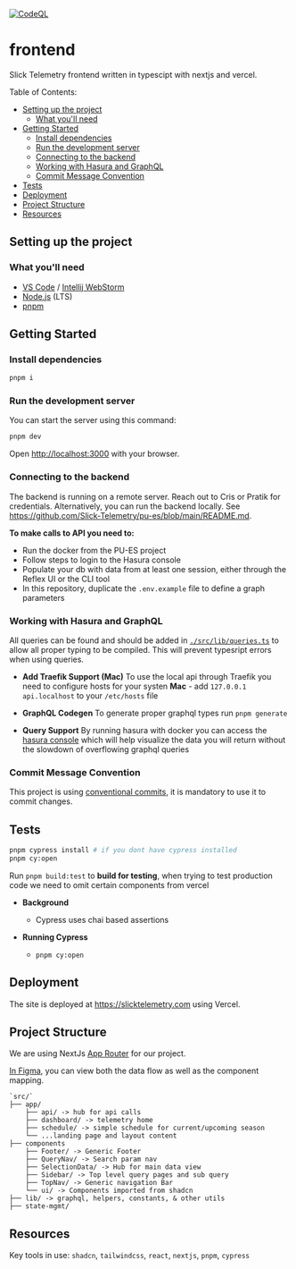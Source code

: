 [![CodeQL](https://github.com/Slick-Telemetry/frontend/actions/workflows/codeql.yml/badge.svg?branch=main)](https://github.com/Slick-Telemetry/frontend/actions/workflows/codeql.yml)

# frontend <!-- omit from toc -->

Slick Telemetry frontend written in typescipt with nextjs and vercel.

Table of Contents:

- [Setting up the project](#setting-up-the-project)
  - [What you'll need](#what-youll-need)
- [Getting Started](#getting-started)
  - [Install dependencies](#install-dependencies)
  - [Run the development server](#run-the-development-server)
  - [Connecting to the backend](#connecting-to-the-backend)
  - [Working with Hasura and GraphQL](#working-with-hasura-and-graphql)
  - [Commit Message Convention](#commit-message-convention)
- [Tests](#tests)
- [Deployment](#deployment)
- [Project Structure](#project-structure)
- [Resources](#resources)

## Setting up the project

### What you'll need

- [VS Code](https://code.visualstudio.com/) / [Intellij WebStorm](https://www.jetbrains.com/webstorm/)
- [Node.js](https://nodejs.org/en) (LTS)
- [pnpm](https://pnpm.io/)

## Getting Started

### Install dependencies

```bash
pnpm i
```

### Run the development server

You can start the server using this command:

```bash
pnpm dev
```

Open [http://localhost:3000](http://localhost:3000) with your browser.

### Connecting to the backend

The backend is running on a remote server. Reach out to Cris or Pratik for credentials. Alternatively, you can run the backend locally. See https://github.com/Slick-Telemetry/pu-es/blob/main/README.md.

**To make calls to API you need to:**

- Run the docker from the PU-ES project
- Follow steps to login to the Hasura console
- Populate your db with data from at least one session, either through the Reflex UI or the CLI tool
- In this repository, duplicate the `.env.example` file to define a graph parameters

### Working with Hasura and GraphQL

All queries can be found and should be added in [`./src/lib/queries.ts`](./src/lib/queries.ts) to allow all proper typing to be compiled.
This will prevent typesript errors when using queries.

- **Add Traefik Support (Mac)**
  To use the local api through Traefik you need to configure hosts for your systen
  **Mac** - add `127.0.0.1 api.localhost` to your `/etc/hosts` file

- **GraphQL Codegen**
  To generate proper graphql types run `pnpm generate`

- **Query Support**
  By running hasura with docker you can access the [hasura console](http://localhost:54323/console) which will help visualize the data you will return without the slowdown of overflowing graphql queries

### Commit Message Convention

This project is using [conventional commits](https://www.conventionalcommits.org/en/v1.0.0/), it is mandatory to use it to commit changes.

## Tests

```sh
pnpm cypress install # if you dont have cypress installed
pnpm cy:open
```

Run `pnpm build:test` to **build for testing**, when trying to test production code we need to omit certain components from vercel

- **Background**

  - Cypress uses chai based assertions

- **Running Cypress**

  - `pnpm cy:open`

## Deployment

The site is deployed at https://slicktelemetry.com using Vercel.

## Project Structure

We are using NextJs [App Router](https://nextjs.org/docs/app) for our project.

[In Figma](https://www.figma.com/file/rIYiXNVUyJ6xDo1dhzrnuE/Data-%26-Telemetry-Flow?type=whiteboard&t=3mTQQn5vi5qZrZw3-1), you can view both the data flow as well as the component mapping.

```
`src/`
├── app/
    ├── api/ -> hub for api calls
    ├── dashboard/ -> telemetry home
    ├── schedule/ -> simple schedule for current/upcoming season
    └── ...landing page and layout content
├── components
    ├── Footer/ -> Generic Footer
    ├── QueryNav/ -> Search param nav
    ├── SelectionData/ -> Hub for main data view
    ├── Sidebar/ -> Top level query pages and sub query
    ├── TopNav/ -> Generic navigation Bar
    └── ui/ -> Components imported from shadcn
├── lib/ -> graphql, helpers, constants, & other utils
├── state-mgmt/
```

## Resources

Key tools in use: `shadcn`, `tailwindcss`, `react`, `nextjs`, `pnpm`, `cypress`
